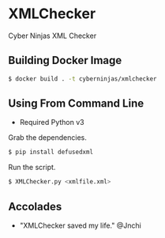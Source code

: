 # XMLChecker
Cyber Ninjas XML Checker

## Building Docker Image

```sh
$ docker build . -t cyberninjas/xmlchecker
```

## Using From Command Line
* Required Python v3

Grab the dependencies.
```sh
$ pip install defusedxml
```

Run the script.
```sh
$ XMLChecker.py <xmlfile.xml>
```

## Accolades

* "XMLChecker saved my life." @Jnchi
